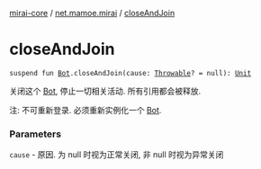 [mirai-core](../index.md) / [net.mamoe.mirai](index.md) / [closeAndJoin](./close-and-join.md)

# closeAndJoin

`suspend fun `[`Bot`](-bot/index.md)`.closeAndJoin(cause: `[`Throwable`](https://kotlinlang.org/api/latest/jvm/stdlib/kotlin/-throwable/index.html)`? = null): `[`Unit`](https://kotlinlang.org/api/latest/jvm/stdlib/kotlin/-unit/index.html)

关闭这个 [Bot](-bot/index.md), 停止一切相关活动. 所有引用都会被释放.

注: 不可重新登录. 必须重新实例化一个 [Bot](-bot/index.md).

### Parameters

`cause` - 原因. 为 null 时视为正常关闭, 非 null 时视为异常关闭